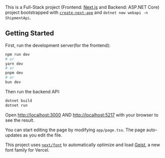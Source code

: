This is a Full-Stack project (Frontend: [Next.js](https://nextjs.org) and Backend: ASP.NET Core) project bootstrapped with [`create-next-app`](https://nextjs.org/docs/app/api-reference/cli/create-next-app) and `dotnet new webapi -n ShipmentApi`.

## Getting Started

First, run the development server(for the frontend):

```bash
npm run dev
# or
yarn dev
# or
pnpm dev
# or
bun dev
```

Then run the backend API:

```bash
dotnet build
dotnet run
```

Open 
[http://localhost:3000](http://localhost:3000) 
AND
[http://localhost:5217](http://localhost:5217)
with your browser to see the result.

You can start editing the page by modifying `app/page.tsx`. The page auto-updates as you edit the file.

This project uses [`next/font`](https://nextjs.org/docs/app/building-your-application/optimizing/fonts) to automatically optimize and load [Geist](https://vercel.com/font), a new font family for Vercel.

